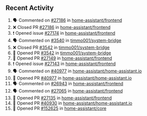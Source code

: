 ## Recent Activity

<!--START_SECTION:activity-->
1. 🗣 Commented on [#27186](https://github.com/home-assistant/frontend/issues/27186) in [home-assistant/frontend](https://github.com/home-assistant/frontend)
2. ❌ Closed PR [#27186](https://github.com/home-assistant/frontend/pull/27186) in [home-assistant/frontend](https://github.com/home-assistant/frontend)
3. ❗ Opened issue [#27174](https://github.com/home-assistant/frontend/issues/27174) in [home-assistant/frontend](https://github.com/home-assistant/frontend)
4. 🗣 Commented on [#3540](https://github.com/timmo001/system-bridge/issues/3540) in [timmo001/system-bridge](https://github.com/timmo001/system-bridge)
5. ❌ Closed PR [#3542](https://github.com/timmo001/system-bridge/pull/3542) in [timmo001/system-bridge](https://github.com/timmo001/system-bridge)
6. 💪 Opened PR [#3542](https://github.com/timmo001/system-bridge/pull/3542) in [timmo001/system-bridge](https://github.com/timmo001/system-bridge)
7. 💪 Opened PR [#27149](https://github.com/home-assistant/frontend/pull/27149) in [home-assistant/frontend](https://github.com/home-assistant/frontend)
8. ❗ Opened issue [#27143](https://github.com/home-assistant/frontend/issues/27143) in [home-assistant/frontend](https://github.com/home-assistant/frontend)
9. 🗣 Commented on [#40977](https://github.com/home-assistant/home-assistant.io/issues/40977) in [home-assistant/home-assistant.io](https://github.com/home-assistant/home-assistant.io)
10. 💪 Opened PR [#40977](https://github.com/home-assistant/home-assistant.io/pull/40977) in [home-assistant/home-assistant.io](https://github.com/home-assistant/home-assistant.io)
11. 🗣 Commented on [#26943](https://github.com/home-assistant/frontend/issues/26943) in [home-assistant/frontend](https://github.com/home-assistant/frontend)
12. 🗣 Commented on [#27065](https://github.com/home-assistant/frontend/issues/27065) in [home-assistant/frontend](https://github.com/home-assistant/frontend)
13. 💪 Opened PR [#27135](https://github.com/home-assistant/frontend/pull/27135) in [home-assistant/frontend](https://github.com/home-assistant/frontend)
14. 💪 Opened PR [#40930](https://github.com/home-assistant/home-assistant.io/pull/40930) in [home-assistant/home-assistant.io](https://github.com/home-assistant/home-assistant.io)
15. 💪 Opened PR [#152625](https://github.com/home-assistant/core/pull/152625) in [home-assistant/core](https://github.com/home-assistant/core)
<!--END_SECTION:activity-->
